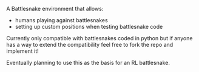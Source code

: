 A Battlesnake environment that allows:
- humans playing against battlesnakes
- setting up custom positions when testing battlesnake code

Currently only compatible with battlesnakes coded in python but if anyone has a way to extend the compatibility feel free to fork the repo and implement it!

Eventually planning to use this as the basis for an RL battlesnake.
